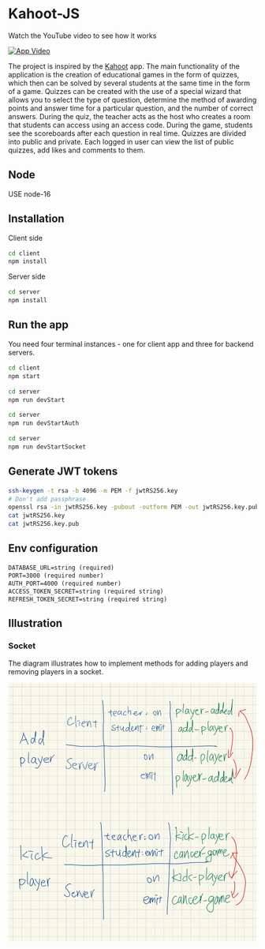 # Kahoot-JS

Watch the YouTube video to see how it works

[![App Video](https://img.youtube.com/vi/6w9cnCC1VI8/0.jpg)](https://www.youtube.com/watch?v=6w9cnCC1VI8)

The project is inspired by the [Kahoot](https://kahoot.com) app. The main functionality of the application is the creation of educational games in the form of quizzes, which then can be solved by several students at the same time in the form of a game. Quizzes can be created with the use of a special wizard that allows you to select the type of question, determine the method of awarding points and answer time for a particular question, and the number of correct answers. During the quiz, the teacher acts as the host who creates a room that students can access using an access code. During the game, students see the scoreboards after each question in real time. Quizzes are divided into public and private. Each logged in user can view the list of public quizzes, add likes and comments to them.

## Node
USE node-16

## Installation

Client side

```bash
cd client
npm install
```

Server side

```bash
cd server
npm install
```

## Run the app

You need four terminal instances - one for client app and three for backend servers.

```bash
cd client
npm start
```

```bash
cd server
npm run devStart
```

```bash
cd server
npm run devStartAuth
```

```bash
cd server
npm run devStartSocket
```

## Generate JWT tokens

```bash
ssh-keygen -t rsa -b 4096 -m PEM -f jwtRS256.key
# Don't add passphrase
openssl rsa -in jwtRS256.key -pubout -outform PEM -out jwtRS256.key.pub
cat jwtRS256.key
cat jwtRS256.key.pub
```

## Env configuration

```
DATABASE_URL=string (required)
PORT=3000 (required number)
AUTH_PORT=4000 (required number)
ACCESS_TOKEN_SECRET=string (required string)
REFRESH_TOKEN_SECRET=string (required string)
```

## Illustration

### Socket

The diagram illustrates how to implement methods for adding players and removing players in a socket.

<img src="./image/socket.jpeg">

